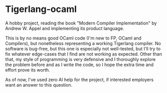 # Tigerlang-ocaml
A hobby project, reading the book "Modern Compiler Implementation" by Andrew W. Appel and implementing its product language.

This is by no means good OCaml code (I'm new to FP, OCaml and Compilers), but nonetheless representing a working Tigerlang compiler. No software is bug-free, but this one is especially not well-tested, but I'll try to fix whatever edge-cases that I find are not working as expected. Other than that, my style of programming is very defensive and I thoroughly explore the problem before and as I write the code, so I hope the extra time and effort prove its worth.

As of now, I've used zero AI help for the project, if interested employers want an answer to this question.
